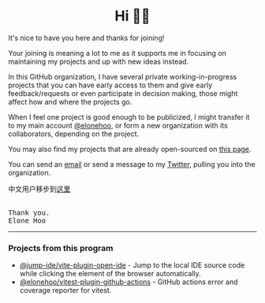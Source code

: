 <h1 align='center'>Hi 👋🏼</h1>

It's nice to have you here and thanks for joining!

Your joining is meaning a lot to me as it supports me in focusing on maintaining my projects and up with new ideas instead.

In this GitHub organization, I have several private working-in-progress projects that you can have early access to them and give early feedback/requests or even participate in decision making, those might affect how and where the projects go.

When I feel one project is good enough to be publicized, I might transfer it to my main account [@elonehoo](https://github.com/elonehoo), or form a new organization with its collaborators, depending on the project.

You may also find my projects that are already open-sourced on [this page](https://elonehoo.me/projects.html).

You can send an [email](mailto:hi@elonehoo.me) or send a message to my [Twitter](https://twitter.com/elonehoo), pulling you into the organization.

中文用户移步到[这里](./profile/README-ZH.md)

<br>
<samp>Thank you.</samp><br>
<samp>Elone Hoo</samp>

<hr>

### Projects from this program

- [@jump-ide/vite-plugin-open-ide](https://github.com/jump-ide/vite-plugin-open-ide) - Jump to the local IDE source code while clicking the element of the browser automatically.
- [@elonehoo/vitest-plugin-github-actions](https://github.com/elonehoo/vitest-plugin-github-actions) - GitHub actions error and coverage reporter for vitest.

